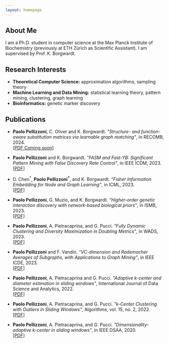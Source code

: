 ```yaml
---
layout: homepage
---
```


## About Me

I am a Ph.D. student in computer science at the Max Planck Institute of Biochemistry (previously at ETH Zürich as Scientific Assistant). I am supervised by Prof. K. Borgwardt.

## Research Interests

- **Theoretical Computer Science:** approximation algorithms, sampling theory
- **Machine Learning and Data Mining:** statistical learning theory, pattern mining, clustering, graph learning
- **Bioinformatics:** genetic marker discovery


## Publications

- **Paolo Pellizzoni**, C. Oliver and K. Borgwardt. _"Structure- and function-aware substitution matrices via learnable graph matching"_, in RECOMB, 2024. <br>
  [[PDF Coming soon]()]

- **Paolo Pellizzoni** and K. Borgwardt. _"FASM and Fast-YB: Significant Pattern Mining with False
Discovery Rate Control"_, in IEEE ICDM, 2023. <br>
  [[PDF](https://www.computer.org/csdl/proceedings-article/icdm/2023/078800b265/1Ui3jN3iC2I)]

- D. Chen<sup>\*</sup>, **Paolo Pellizzoni<sup>\*</sup>**, and K. Borgwardt. _“Fisher Information Embedding for Node and
Graph Learning”_, in ICML, 2023. <br>
  [[PDF](https://arxiv.org/abs/2305.07580)]

- **Paolo Pellizzoni**, G. Muzio, and K. Borgwardt. _“Higher-order genetic interaction discovery with
network-based biological priors”_, in ISMB, 2023. <br>
  [[PDF](https://academic.oup.com/bioinformatics/article/39/Supplement_1/i523/7210485)]

- **Paolo Pellizzoni**, A. Pietracaprina, and G. Pucci. _"Fully Dynamic Clustering and Diversity
Maximization in Doubling Metrics"_, in WADS, 2023. <br>
  [[PDF](https://link.springer.com/chapter/10.1007/978-3-031-38906-1_41)]

- **Paolo Pellizzoni** and F. Vandin. _“VC-dimension and Rademacher Averages of Subgraphs, with
Applications to Graph Mining”_, in IEEE ICDE, 2023. <br>
  [[PDF](https://ieeexplore.ieee.org/abstract/document/10184718/)]

- **Paolo Pellizzoni**, A. Pietracaprina and G. Pucci. _"Adaptive k-center and diameter estimation in sliding windows"_,
  International Journal of Data Science and Analytics, 2022. <br>
  [[PDF](https://link.springer.com/article/10.1007/s41060-022-00318-z)]

- **Paolo Pellizzoni**, A. Pietracaprina, and G. Pucci. _"k-Center Clustering with Outliers in Sliding Windows"_,
  Algorithms, vol. 15, no. 2, 2022. <br>
  [[PDF](https://www.mdpi.com/1999-4893/15/2/52)]

- **Paolo Pellizzoni**, A. Pietracaprina, and G. Pucci. _"Dimensionality-adaptive k-center in sliding windows"_,
  in IEEE DSAA, 2020. <br>
  [[PDF](https://ieeexplore.ieee.org/abstract/document/9260003)]
  
 
  
  
